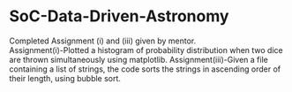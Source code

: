 # SoC-Data-Driven-Astronomy

Completed Assignment (i) and (iii) given by mentor.<br />
Assignment(i)-Plotted a histogram of probability distribution when two dice are thrown simultaneously using matplotlib.
Assignment(iii)-Given a file containing a list of strings, the code sorts the strings in ascending order of their length, using bubble sort.
